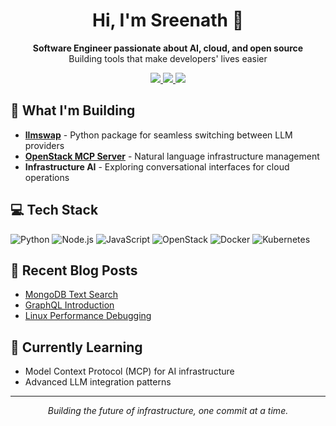 <p align="center">
  <h1 align="center">
    <b>Hi, I'm Sreenath 👋</b>
  </h1>
</p>

<p align="center">
  <b>Software Engineer passionate about AI, cloud, and open source</b><br>
  Building tools that make developers' lives easier
</p>

<p align="center">
  <a href="https://sreenathmenon.com">
    <img src="https://img.shields.io/badge/Portfolio-000000?logo=vercel&logoColor=white&style=for-the-badge" />
  </a>
  <a href="https://linkedin.com/in/sreenathmmenon">
    <img src="https://img.shields.io/badge/LinkedIn-0077B5?logo=linkedin&logoColor=white&style=for-the-badge" />
  </a>
  <a href="https://github.com/sreenathmmenon">
    <img src="https://img.shields.io/badge/GitHub-100000?logo=github&logoColor=white&style=for-the-badge" />
  </a>
</p>

## 🚀 What I'm Building

- **[llmswap](https://pypi.org/project/llmswap/)** - Python package for seamless switching between LLM providers
- **[OpenStack MCP Server](https://github.com/sreenathmmenon/openstack-mcp-server)** - Natural language infrastructure management
- **Infrastructure AI** - Exploring conversational interfaces for cloud operations

## 💻 Tech Stack

![Python](https://img.shields.io/badge/Python-3776AB?style=flat-square&logo=python&logoColor=white)
![Node.js](https://img.shields.io/badge/Node.js-339933?style=flat-square&logo=node.js&logoColor=white)
![JavaScript](https://img.shields.io/badge/JavaScript-F7DF1E?style=flat-square&logo=javascript&logoColor=black)
![OpenStack](https://img.shields.io/badge/OpenStack-ED1944?style=flat-square&logo=openstack&logoColor=white)
![Docker](https://img.shields.io/badge/Docker-2496ED?style=flat-square&logo=docker&logoColor=white)
![Kubernetes](https://img.shields.io/badge/Kubernetes-326CE5?style=flat-square&logo=kubernetes&logoColor=white)


## 📝 Recent Blog Posts
<!-- BLOG-POST-LIST:START -->
- [MongoDB Text Search](https://sreenathmmenon.substack.com/)
- [GraphQL Introduction](https://sreenathmmenon.substack.com/)
- [Linux Performance Debugging](https://sreenathmmenon.substack.com/)
<!-- BLOG-POST-LIST:END -->

## 🌱 Currently Learning

- Model Context Protocol (MCP) for AI infrastructure
- Advanced LLM integration patterns

---

<p align="center">
  <i>Building the future of infrastructure, one commit at a time.</i>
</p>
